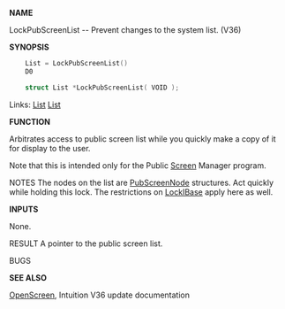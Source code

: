 
**NAME**

LockPubScreenList -- Prevent changes to the system list. (V36)

**SYNOPSIS**

```c
    List = LockPubScreenList()
    D0

    struct List *LockPubScreenList( VOID );

```
Links: [List](_007D.md) [List](_007D.md) 

**FUNCTION**

Arbitrates access to public screen list while you quickly
make a copy of it for display to the user.

Note that this is intended only for the Public [Screen](_00DD.md) Manager
program.

NOTES
The nodes on the list are [PubScreenNode](_00DD.md) structures.
Act quickly while holding this lock.  The restrictions
on [LockIBase](LockIBase.md) apply here as well.

**INPUTS**

None.

RESULT
A pointer to the public screen list.

BUGS

**SEE ALSO**

[OpenScreen](OpenScreen.md), Intuition V36 update documentation
